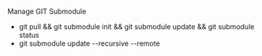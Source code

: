 Manage GIT Submodule  
- git pull && git submodule init && git submodule update && git submodule status
- git submodule update --recursive --remote


